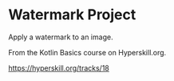 # Watermark Project

Apply a watermark to an image.

From the Kotlin Basics course on Hyperskill.org.

https://hyperskill.org/tracks/18
